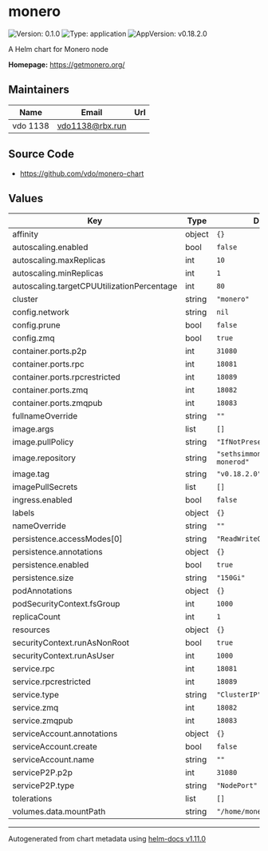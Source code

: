 # monero

![Version: 0.1.0](https://img.shields.io/badge/Version-0.1.0-informational?style=flat-square) ![Type: application](https://img.shields.io/badge/Type-application-informational?style=flat-square) ![AppVersion: v0.18.2.0](https://img.shields.io/badge/AppVersion-v0.18.2.0-informational?style=flat-square)

A Helm chart for Monero node

**Homepage:** <https://getmonero.org/>

## Maintainers

| Name | Email | Url |
| ---- | ------ | --- |
| vdo 1138 | <vdo1138@rbx.run> |  |

## Source Code

* <https://github.com/vdo/monero-chart>

## Values

| Key | Type | Default | Description |
|-----|------|---------|-------------|
| affinity | object | `{}` |  |
| autoscaling.enabled | bool | `false` |  |
| autoscaling.maxReplicas | int | `10` |  |
| autoscaling.minReplicas | int | `1` |  |
| autoscaling.targetCPUUtilizationPercentage | int | `80` |  |
| cluster | string | `"monero"` |  |
| config.network | string | `nil` |  |
| config.prune | bool | `false` |  |
| config.zmq | bool | `true` |  |
| container.ports.p2p | int | `31080` |  |
| container.ports.rpc | int | `18081` |  |
| container.ports.rpcrestricted | int | `18089` |  |
| container.ports.zmq | int | `18082` |  |
| container.ports.zmqpub | int | `18083` |  |
| fullnameOverride | string | `""` |  |
| image.args | list | `[]` |  |
| image.pullPolicy | string | `"IfNotPresent"` |  |
| image.repository | string | `"sethsimmons/simple-monerod"` |  |
| image.tag | string | `"v0.18.2.0"` |  |
| imagePullSecrets | list | `[]` |  |
| ingress.enabled | bool | `false` |  |
| labels | object | `{}` |  |
| nameOverride | string | `""` |  |
| persistence.accessModes[0] | string | `"ReadWriteOnce"` |  |
| persistence.annotations | object | `{}` |  |
| persistence.enabled | bool | `true` |  |
| persistence.size | string | `"150Gi"` |  |
| podAnnotations | object | `{}` |  |
| podSecurityContext.fsGroup | int | `1000` |  |
| replicaCount | int | `1` |  |
| resources | object | `{}` |  |
| securityContext.runAsNonRoot | bool | `true` |  |
| securityContext.runAsUser | int | `1000` |  |
| service.rpc | int | `18081` |  |
| service.rpcrestricted | int | `18089` |  |
| service.type | string | `"ClusterIP"` |  |
| service.zmq | int | `18082` |  |
| service.zmqpub | int | `18083` |  |
| serviceAccount.annotations | object | `{}` |  |
| serviceAccount.create | bool | `false` |  |
| serviceAccount.name | string | `""` |  |
| serviceP2P.p2p | int | `31080` |  |
| serviceP2P.type | string | `"NodePort"` |  |
| tolerations | list | `[]` |  |
| volumes.data.mountPath | string | `"/home/monero/.bitmonero"` |  |

----------------------------------------------
Autogenerated from chart metadata using [helm-docs v1.11.0](https://github.com/norwoodj/helm-docs/releases/v1.11.0)
